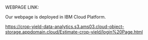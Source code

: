 WEBPAGE LINK:

Our webpage is deployed in IBM Cloud Platform.


https://crop-yield-data-analytics.s3.ams03.cloud-object-storage.appdomain.cloud/Estimate-crop-yield/login%20Page.html
